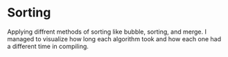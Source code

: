 # Sorting
 Applying diffrent methods of sorting like bubble, sorting, and merge. I managed to visualize how long each algorithm took and how each one had a different time in compiling.

